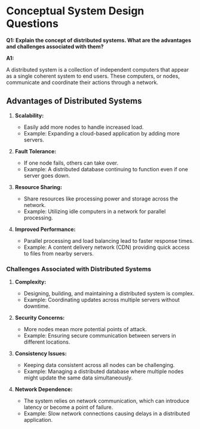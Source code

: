 # Conceptual System Design Questions

**Q1: Explain the concept of distributed systems. What are the advantages and challenges associated with them?**

**A1:**

A distributed system is a collection of independent computers that appear as a single coherent system to end users. These computers, or nodes, communicate and coordinate their actions through a network.

## Advantages of Distributed Systems

1. **Scalability:**
   - Easily add more nodes to handle increased load.
   - Example: Expanding a cloud-based application by adding more servers.

2. **Fault Tolerance:**
   - If one node fails, others can take over.
   - Example: A distributed database continuing to function even if one server goes down.

3. **Resource Sharing:**
   - Share resources like processing power and storage across the network.
   - Example: Utilizing idle computers in a network for parallel processing.

4. **Improved Performance:**
   - Parallel processing and load balancing lead to faster response times.
   - Example: A content delivery network (CDN) providing quick access to files from nearby servers.

### Challenges Associated with Distributed Systems

1. **Complexity:**
   - Designing, building, and maintaining a distributed system is complex.
   - Example: Coordinating updates across multiple servers without downtime.

2. **Security Concerns:**
   - More nodes mean more potential points of attack.
   - Example: Ensuring secure communication between servers in different locations.

3. **Consistency Issues:**
   - Keeping data consistent across all nodes can be challenging.
   - Example: Managing a distributed database where multiple nodes might update the same data simultaneously.

4. **Network Dependence:**
   - The system relies on network communication, which can introduce latency or become a point of failure.
   - Example: Slow network connections causing delays in a distributed application.
